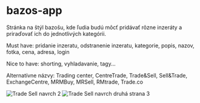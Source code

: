 # bazos-app

Stránka na štýl bazošu, kde ľudia budú môcť pridávať rôzne inzeráty a priraďovať ich do jednotlivých kategórii.

Must have: pridanie inzeratu, odstranenie inzeratu, kategorie, popis, nazov, fotka, cena, adresa, login

Nice to have: shorting, vyhladavanie, tagy...

Alternatívne názvy: Trading center, CentreTrade, Trade&Sell, Sell&Trade, ExchangeCentre, MRMBuy, MRSell, RMtrade, Trade.co

![Trade Sell navrch 2](https://user-images.githubusercontent.com/56106334/109392901-0af97600-791f-11eb-9360-1909fa32c95f.png)
![Trade Sell navrch druhá strana 3](https://user-images.githubusercontent.com/56106334/109392923-39775100-791f-11eb-98bd-5d72af231c45.png)
